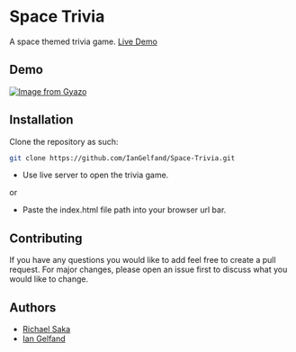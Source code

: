 # Space Trivia

A space themed trivia game.
[Live Demo](https://iangelfand.github.io/Space-Trivia/)

## Demo

[![Image from Gyazo](https://i.gyazo.com/306b23a1b679852537a7e1f2a59c90fc.gif)](https://gyazo.com/306b23a1b679852537a7e1f2a59c90fc)

## Installation

Clone the repository as such:

```bash
git clone https://github.com/IanGelfand/Space-Trivia.git
```
* Use live server to open the trivia game.

or

* Paste the index.html file path into your browser url bar.

## Contributing
If you have any questions you would like to add feel free to create a pull request. For major changes, please open an issue first to discuss what you would like to change.

## Authors
* [Richael Saka](https://github.com/RichaelSaka)
* [Ian Gelfand](https://github.com/IanGelfand)
